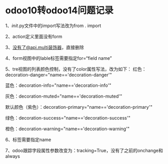 # odoo10转odoo14问题记录
1、_init_.py文件中的import写法改为from . import


2、action定义里面没有<field name="view_type">form</field>


3、没有了@api.multi装饰器，直接删除


4、form视图中的lable标签需要指定for=“field name”


5、tre视图的列表颜色控制，没有了color属性写法，改为如下：
  红色：decoration-danger="name=='decoration-danger'"
  
  蓝色：decoration-info="name=='decoration-info'"
  
  灰色：decoration-muted="name=='decoration-muted'"
  
  默认颜色（紫色）：decoration-primary="name=='decoration-primary'"
  
  绿色：decoration-success="name=='decoration-success'"
  
  橙色：decoration-warning="name=='decoration-warning'"
  
  
6、<filter>标签需要指定name
  
  
7、odoo跟踪字段属性参数改变为：tracking=True，没有了之前的onchange和always
